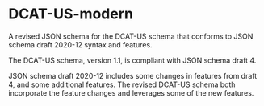 # DCAT-US-modern
 A revised JSON schema for the DCAT-US schema that conforms to JSON schema draft 2020-12 syntax and features.

 The DCAT-US schema, version 1.1, is compliant with JSON schema draft 4.

 JSON schema draft 2020-12 includes some changes in features from draft 4, and some additional features. The revised DCAT-US schema both incorporate the feature changes and leverages some of the new features.

